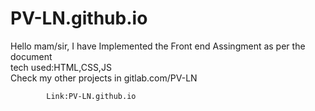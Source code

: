 # PV-LN.github.io
Hello mam/sir,
             I have Implemented the Front end Assingment as per the document <br>
             tech used:HTML,CSS,JS<br>
             Check my other projects in gitlab.com/PV-LN
             
            Link:PV-LN.github.io
